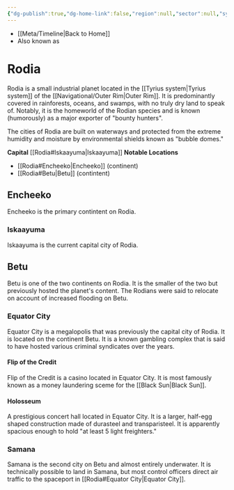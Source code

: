 ```yaml
---
{"dg-publish":true,"dg-home-link":false,"region":null,"sector":null,"system":null,"grid":null,"aliases":[],"tags":["map","planet","unfinished"],"permalink":"/rodia/","dgHomeLink":false,"dgPassFrontmatter":true}
---
```


- [[Meta/Timeline\|Back to Home]]
- Also known as 

# Rodia
Rodia is a small industrial planet located in the [[Tyrius system\|Tyrius system]] of the [[Navigational/Outer Rim\|Outer Rim]]. It is predominantly covered in rainforests, oceans, and swamps, with no truly dry land to speak of. Notably, it is the homeworld of the Rodian species and is known (humorously) as a major exporter of "bounty hunters".

The cities of Rodia are built on waterways and protected from the extreme humidity and moisture by environmental shields known as "bubble domes." 

**Capital** [[Rodia#Iskaayuma\|Iskaayuma]]
**Notable Locations**
- [[Rodia#Encheeko\|Encheeko]] (continent)
- [[Rodia#Betu\|Betu]] (contintent)

## Encheeko
Encheeko is the primary contintent on Rodia. 

### Iskaayuma
Iskaayuma is the current capital city of Rodia. 

## Betu
Betu is one of the two continents on Rodia. It is the smaller of the two but previously hosted the planet's content. The Rodians were said to relocate on account of increased flooding on Betu.

### Equator City
Equator City is a megalopolis that was previously the capital city of Rodia. It is located on the continent Betu. It is a known gambling complex that is said to have hosted various criminal syndicates over the years.

#### Flip of the Credit
Flip of the Credit is a casino located in Equator City. It is most famously known as a money laundering sceme for the [[Black Sun\|Black Sun]].

#### Holosseum
A prestigious concert hall located in Equator City. It is a larger, half-egg shaped construction made of durasteel and transparisteel. It is apparently spacious enough to hold "at least 5 light freighters."

### Samana
Samana is the second city on Betu and almost entirely underwater. It is technically possible to land in Samana, but most control officers direct air traffic to the spaceport in [[Rodia#Equator City\|Equator City]].